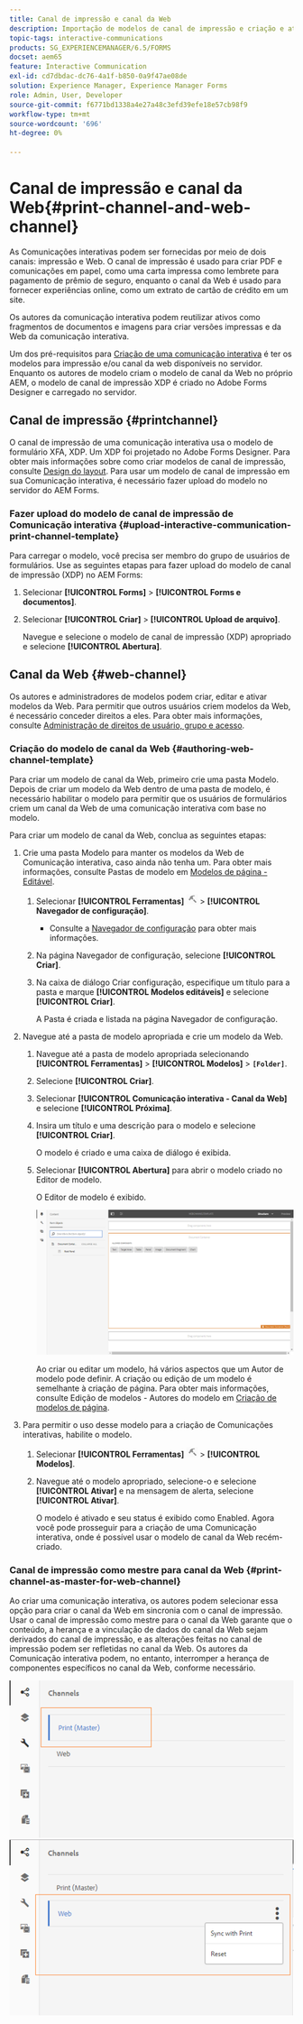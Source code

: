 ```yaml
---
title: Canal de impressão e canal da Web
description: Importação de modelos de canal de impressão e criação e ativação de modelos de canal da Web
topic-tags: interactive-communications
products: SG_EXPERIENCEMANAGER/6.5/FORMS
docset: aem65
feature: Interactive Communication
exl-id: cd7dbdac-dc76-4a1f-b850-0a9f47ae08de
solution: Experience Manager, Experience Manager Forms
role: Admin, User, Developer
source-git-commit: f6771bd1338a4e27a48c3efd39efe18e57cb98f9
workflow-type: tm+mt
source-wordcount: '696'
ht-degree: 0%

---
```


# Canal de impressão e canal da Web{#print-channel-and-web-channel}

As Comunicações interativas podem ser fornecidas por meio de dois canais: impressão e Web. O canal de impressão é usado para criar PDF e comunicações em papel, como uma carta impressa como lembrete para pagamento de prêmio de seguro, enquanto o canal da Web é usado para fornecer experiências online, como um extrato de cartão de crédito em um site.

Os autores da comunicação interativa podem reutilizar ativos como fragmentos de documentos e imagens para criar versões impressas e da Web da comunicação interativa.

Um dos pré-requisitos para [Criação de uma comunicação interativa](../../forms/using/create-interactive-communication.md) é ter os modelos para impressão e/ou canal da web disponíveis no servidor. Enquanto os autores de modelo criam o modelo de canal da Web no próprio AEM, o modelo de canal de impressão XDP é criado no Adobe Forms Designer e carregado no servidor.

## Canal de impressão {#printchannel}

O canal de impressão de uma comunicação interativa usa o modelo de formulário XFA, XDP. Um XDP foi projetado no Adobe Forms Designer. Para obter mais informações sobre como criar modelos de canal de impressão, consulte [Design do layout](../../forms/using/layout-design-details.md). Para usar um modelo de canal de impressão em sua Comunicação interativa, é necessário fazer upload do modelo no servidor do AEM Forms.

### Fazer upload do modelo de canal de impressão de Comunicação interativa {#upload-interactive-communication-print-channel-template}

Para carregar o modelo, você precisa ser membro do grupo de usuários de formulários. Use as seguintes etapas para fazer upload do modelo de canal de impressão (XDP) no AEM Forms:

1. Selecionar **[!UICONTROL Forms]** > **[!UICONTROL Forms e documentos]**.

1. Selecionar **[!UICONTROL Criar]** > **[!UICONTROL Upload de arquivo]**.

   Navegue e selecione o modelo de canal de impressão (XDP) apropriado e selecione **[!UICONTROL Abertura]**.

## Canal da Web {#web-channel}

Os autores e administradores de modelos podem criar, editar e ativar modelos da Web. Para permitir que outros usuários criem modelos da Web, é necessário conceder direitos a eles. Para obter mais informações, consulte [Administração de direitos de usuário, grupo e acesso](/help/sites-administering/user-group-ac-admin.md).

### Criação do modelo de canal da Web {#authoring-web-channel-template}

Para criar um modelo de canal da Web, primeiro crie uma pasta Modelo. Depois de criar um modelo da Web dentro de uma pasta de modelo, é necessário habilitar o modelo para permitir que os usuários de formulários criem um canal da Web de uma comunicação interativa com base no modelo.

Para criar um modelo de canal da Web, conclua as seguintes etapas:

1. Crie uma pasta Modelo para manter os modelos da Web de Comunicação interativa, caso ainda não tenha um. Para obter mais informações, consulte Pastas de modelo em [Modelos de página - Editável](/help/sites-developing/page-templates-editable.md).

   1. Selecionar **[!UICONTROL Ferramentas]** ![ferramentas](assets/tools.png) > **[!UICONTROL Navegador de configuração]**.
      * Consulte a [Navegador de configuração](/help/sites-administering/configurations.md) para obter mais informações.
   1. Na página Navegador de configuração, selecione **[!UICONTROL Criar]**.
   1. Na caixa de diálogo Criar configuração, especifique um título para a pasta e marque **[!UICONTROL Modelos editáveis]** e selecione **[!UICONTROL Criar]**.

      A Pasta é criada e listada na página Navegador de configuração.

1. Navegue até a pasta de modelo apropriada e crie um modelo da Web.

   1. Navegue até a pasta de modelo apropriada selecionando **[!UICONTROL Ferramentas]** > **[!UICONTROL Modelos]** > **`[Folder]`**.
   1. Selecione **[!UICONTROL Criar]**.
   1. Selecionar **[!UICONTROL Comunicação interativa - Canal da Web]** e selecione **[!UICONTROL Próxima]**.
   1. Insira um título e uma descrição para o modelo e selecione **[!UICONTROL Criar]**.

      O modelo é criado e uma caixa de diálogo é exibida.

   1. Selecionar **[!UICONTROL Abertura]** para abrir o modelo criado no Editor de modelo.

      O Editor de modelo é exibido.

      ![webchanneltemplate](assets/webchanneltemplate.png)

      Ao criar ou editar um modelo, há vários aspectos que um Autor de modelo pode definir. A criação ou edição de um modelo é semelhante à criação de página. Para obter mais informações, consulte Edição de modelos - Autores do modelo em [Criação de modelos de página](/help/sites-authoring/templates.md).

1. Para permitir o uso desse modelo para a criação de Comunicações interativas, habilite o modelo.

   1. Selecionar **[!UICONTROL Ferramentas]** ![ferramentas](assets/tools.png) > **[!UICONTROL Modelos]**.
   1. Navegue até o modelo apropriado, selecione-o e selecione **[!UICONTROL Ativar]** e na mensagem de alerta, selecione **[!UICONTROL Ativar]**.

      O modelo é ativado e seu status é exibido como Enabled. Agora você pode prosseguir para a criação de uma Comunicação interativa, onde é possível usar o modelo de canal da Web recém-criado.

### Canal de impressão como mestre para canal da Web {#print-channel-as-master-for-web-channel}

Ao criar uma comunicação interativa, os autores podem selecionar essa opção para criar o canal da Web em sincronia com o canal de impressão. Usar o canal de impressão como mestre para o canal da Web garante que o conteúdo, a herança e a vinculação de dados do canal da Web sejam derivados do canal de impressão, e as alterações feitas no canal de impressão podem ser refletidas no canal da Web. Os autores da Comunicação interativa podem, no entanto, interromper a herança de componentes específicos no canal da Web, conforme necessário.

![Imprimir canal como mestre](assets/create_ic_print_master_new.png) ![Canal da Web com canal de impressão como mestre](assets/create_ic_print_master_web_new.png)

